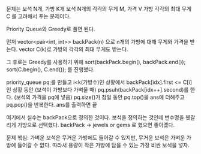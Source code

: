 문제는 보석 N개, 가방 K개
보석 N개의 각각의 무게 M, 가격 V
가방 각각의 최대 무게 C
를 고려해서 푸는 문제이다.

Priority Queue와 Greedy로 풀면 된다.

먼저 
vector<pair<int, int>> backPack(n) 으로 n개의 가방에 대해 무게와 가격을 받는다.
vector<int> C(k)로 가방의 각각의 최대 무게도 받는다.

그 후로는 Greedy를 사용하기 위해 
sort(backPack.begin(), backPack.end());
sort(C.begin(), C.end()); 를 진행했다.

priority_queue<int> pq;를 만들고 i<k(가방수)인 상황에서 
backPack[idx].first <= C[i] 인 상황 동안     (보석이 가방보다 가벼울 때)
pq.psuh(backPack[idx++].second)를 한다.      (보석의 가격을 pq에 넣음)
pq.size()가 참일 동안 pq.top()을 ans에 더해주고 pq.pop()을 반복한다.
ans를 출력하면 끝

여기에서 실수는 backPack으로 정의한 것이다. 보석을 정의하는 것인데 변수명을 헷갈리게 가방으로 선택했다.
backPack -> jewels or gems 로 했으면 좋아겠다.

문제 핵심: 가벼운 보석은 무거운 가방에도 들어갈 수 있지만, 무거운 보석은 가벼운 가방에 들어갈 수 없다. 
따라서 용량이 작은 가방에 담을 수 있는 가장 비싼 보석을 넣자.
